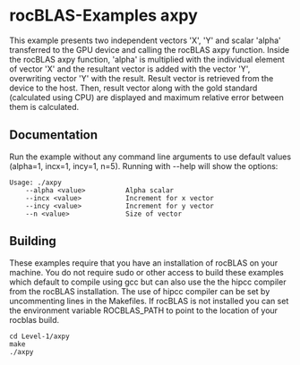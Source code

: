 # rocBLAS-Examples axpy
This example presents two independent vectors 'X', 'Y' and scalar 'alpha' transferred to the GPU device and calling the rocBLAS axpy function. Inside the rocBLAS axpy function, 'alpha' is multiplied with the individual element of vector 'X' and the resultant vector is added with the vector 'Y', overwriting vector 'Y' with the result. Result vector is retrieved from the device to the host. Then, result vector along with the gold standard (calculated using CPU) are displayed and maximum relative error between them is calculated.

## Documentation
Run the example without any command line arguments to use default values (alpha=1, incx=1, incy=1, n=5).
Running with --help will show the options:

    Usage: ./axpy
        --alpha <value>          Alpha scalar
        --incx <value>           Increment for x vector
        --incy <value>           Increment for y vector
        --n <value>              Size of vector


## Building
These examples require that you have an installation of rocBLAS on your machine. You do not require sudo or other access to build these examples which default to compile using gcc but can also use the the hipcc compiler from the rocBLAS installation. The use of hipcc compiler can be set by uncommenting lines in the Makefiles. If rocBLAS is not installed you can set the environment variable ROCBLAS_PATH to point to the location of your rocblas build.

    cd Level-1/axpy
    make
    ./axpy
